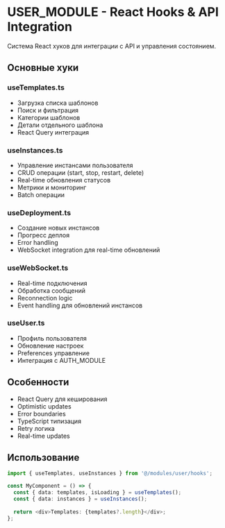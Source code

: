 # USER_MODULE - React Hooks & API Integration

Система React хуков для интеграции с API и управления состоянием.

## Основные хуки

### useTemplates.ts
- Загрузка списка шаблонов
- Поиск и фильтрация
- Категории шаблонов  
- Детали отдельного шаблона
- React Query интеграция

### useInstances.ts
- Управление инстансами пользователя
- CRUD операции (start, stop, restart, delete)
- Real-time обновления статусов
- Метрики и мониторинг
- Batch операции

### useDeployment.ts
- Создание новых инстансов
- Прогресс деплоя
- Error handling
- WebSocket integration для real-time обновлений

### useWebSocket.ts
- Real-time подключения
- Обработка сообщений
- Reconnection logic
- Event handling для обновлений инстансов

### useUser.ts
- Профиль пользователя
- Обновление настроек
- Preferences управление
- Интеграция с AUTH_MODULE

## Особенности

- React Query для кеширования
- Optimistic updates
- Error boundaries
- TypeScript типизация
- Retry логика
- Real-time updates

## Использование

```typescript
import { useTemplates, useInstances } from '@/modules/user/hooks';

const MyComponent = () => {
  const { data: templates, isLoading } = useTemplates();
  const { data: instances } = useInstances();
  
  return <div>Templates: {templates?.length}</div>;
};
```